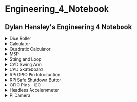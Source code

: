 # Engineering_4_Notebook
## Dylan Hensley's Engineering 4 Notebook
 
<details><summary>Dice Roller</summary>
 
## Dice Roller

### Assignment Description

In this assignment, we created a number generator that would pick a random number from 1-6. For this assignment, we needed to use "import random" which is a function that is used to select random results out of possible outcomes. The prgram can also be exited out or give you the option to roll again. This assignment, if done correctly, should have relatively clean code and should be really fun to use.

### Evidence 
 
<details><summary>Code</summary>
 
 
 ``` python
 
 # Automatic Dice Roller

# Written by [Dylan J. Hensley]

print ("🎲Automatic Dice Roller🎲:") # Title

import random
roll_again = ""
while roll_again == "":
    roll_dice = input("🎲Roll The Dice ⬇") # Telling you to Roll the Dice

    if roll_dice == "Roll": # What you write to roll the Dice
        posiblle_results = [6, 5, 4, 3, 2, 1] # possible outcomes
        result = random.choice(posiblle_results) # Picks out a random number
        print("You rolled a... " + str(result)) # Tells you the random number
    roll_again = input("X to exit / Enter to Roll again🎲")

```
 
</details>
 
<img src="https://github.com/DylnH/Engineering_4_Notebook/blob/main/Screenshot%202021-10-05%209.55.41%20PM.png?raw=true" alt="Screenshot 2021-10-05 9.55.41 PM.png"/>
 
 Onces you start, Type in "Roll" and Taa Daa, you should get a number between 1-6. Then if you want to roll again, press "enter", if not, "X"

### Wiring

N/A
 
### Reflection

The assignment wasn't hard at all, however, it was SO hard to follow Mr Miller's demands. Eventhough my code was working, he made me redo it over and over and over again, because I didn't "follow intructions". What kind of monster does that??? Anyway, if you want to do this assignment, look at the for the .py file in my readme.Personally, feel like I understand things more when I get to see it write in front of my face.
 
</details>

<details><summary>Calculator</summary>
 
## Calculator

### Assignment Description

In this assignment we were tasked to create a calculator that could add, subtracted, multiply ,and divide. The catch however, was to do all that, using only one function. By using "doMath" you are able to "do math" and solve simple math equations. The program can be exited out of and can give you the option to calculate again. This assignment will nt take you long, if you know which function to use.

### Evidence 
 
<details><summary>Code</summary>
 
 
 ``` python
 
 # Kalculator

def doMath(x,y,z):
    if(z==1):#addition
        return x + y
    if(z==2):#subtraction
         return x - y
    if(z==3):#mulitplication
         return x * y
    if(z==4):#division
         return round(x / y, 2)

while True:

        x = float(input("Enter 1st number: ")) #type in first input
        y = float(input("Enter 2nd number: ")) #type in second input

        print("Sum:        ", doMath(x,y,1)) #print out possible outcomes
        print("Difference: ", doMath(x,y,2))
        print("Product:    ", doMath(x,y,3))
        print("Quotient:   ", doMath(x,y,4))
        break 

```
 
</details>
 
<img src="https://github.com/DylnH/Engineering_4_Notebook/blob/main/Screenshot%202021-10-05%2010.40.39%20PM.png?raw=true" alt="Screenshot 2021-10-05 10.40.39 PM.png"/>
 
 Onces you start, Type in one number, then the second, and you'll get 4 different outcomes (addition,subraction,multiplication,division)

### Wiring

N/A
 
### Reflection

For this assignment, I had a hard time narrowing my code to 1 function. my original code had 4 function (def add, def subtract, def multiply, and def divide). It took me awhile to learn about the doMath function, but after I did, I was able to finish the assignment "properly" (both ways work the same way if you want to make your own calculator).

 
</details>

<details><summary>Quadratic Calculator</summary>
 
## Quadratic Calculator

### Assignment Description

This program computes roots of a quadratic equation when coefficients a, b and c are typed by the user. for this assignment I used 
"def quadCalc" as the main function. I have trouble with Quadratics in reality so coding I thought would be dificult, but is will not be as bad as it may seem.
	
### Evidence 
 
<details><summary>Code</summary>
 
 
 ``` python
 
#Quadratic Solver


def quadCalc(a,b,c): # quadCalc = do quadratic/advanced math calculations
  intA = int(a)
  intB = int(b) 
  intC = int(c) 
  disc = ((intB*intB)-(4*intA*intC)) 
  Q1 = (-intB / (2*intA))
  if disc < 0: # if disc < 0 = calculate, then if answer is determind to have no real roots,print
    return("no real roots.".format(intA, intB, intC))
  if disc == 0: # if disc == 0 = calculate, then if answer is determind to have real roots,print
    return("The root =: {0}".format(Q1)) 
  if disc > 0: 
    pos = ((disc**0.5)/(2*intA)) 
    w = round((Q1 - pos),5) 
    x = round((Q1 + pos),5) 
    return([w,x]) 

while True:
    print("Enter coefficients") #Asking for user input
    a = input("Enter 1st coefficient: ") #input of 1st number
    b = input("Enter 2nd coefficient: ") #input second number
    c = input("Enter 3rd coefficient: ") #input third number
    returnVal = quadCalc(a,b,c)
    if isinstance(returnVal,list): 
      print("Two roots:")
      for root in returnVal:
        print(root)
    else:
      print(returnVal) 

```
 
</details>
 
<img src="https://github.com/DylnH/Engineering_4_Notebook/blob/main/Screenshot%202021-10-05%2010.58.30%20PM.png?raw=true" alt="Screenshot 2021-10-05 10.58.30 PM.png"/>
 
 Onces you start, Type in one number, then the second, then the third and you'll get your answer. (real roots or no real roots as well)

### Wiring

N/A
 
### Reflection

In This assignment, I had some problem with the inputs, however that was just a typo I had that I didn't see. I didn't really have any issues. Also, with any assignment, Looking something up will help you understand what is happening and what you need to do. Additinally follow intructions, At first, I didn't read the desrciption for this assignment and just did my own thing. DON'T. I had to redo this one multiple times because of it.
 
</details>

<details><summary>MSP</summary>
 
## Hangman Game
### Assignment Description

In this assignment, we created a hangman game,that can be played by two people. The first player would type in a word, and the game with begin. The second player would guess and a stick figure will gradually form, depending on if the player answers wrong. The concept is pretty staight forward, a standard hangman game. This look a little longer than the rest of the assignments, but thats due to difficulty.

### Evidence 
	
<details><summary>Code</summary>
 
 
 ``` python

 #hangboy

import time

wrongArr = ["________	", # will print one row for every wromg answer
	    "|       |  ",
            "|       O  ",
            "|      /|\\",
            "|      / \\", 
            "|          ",
	    "|		"]
print ("write a word.")

word = input() # Player #1 input setup
time.sleep(1)

print ("\n" * 50)
print ("Guess")
time.sleep(0.5)

guesses = ' '
turns = len(wrongArr)
save = turns
while turns > 0:
    failed = 0 
    for char in word:
        if char in guesses:
            print (char) 

        else:
            print ("_")
            failed += 1

    if failed == 0:
        print ("You won :)")# if you win, print
        break
    print
    guess = input() 
    guesses += guess 

    if guess not in word:
        turns -= 1
        for i in range(save - turns): 
       	    print (wrongArr[i])
        print ("You have", + turns, 'more guesses') # number of guesses

        if turns == 0:
            print ("You lost (x_x)") # death

    print ("_______________________________")

```
 
</details>
 
 <img src="https://github.com/DylnH/Engineering_4_Notebook/blob/main/Screenshot%202021-10-12%20at%203.20.22%20PM.png?raw=true">	
 <img src="https://github.com/DylnH/Engineering_4_Notebook/blob/main/Screenshot%202021-10-12%20at%203.19.39%20PM.png?raw=true">
 
  
 Onces you start, Type in "Roll" and Taa Daa, you should get a number between 1-6. Then if you want to roll again, press "enter", if not, "X"

### Wiring

N/A
 
### Reflection

For this assignment, I had difficulty with the "player input aspect of the assignment. I tried to get away with it by making a random word generator so you can play with yourself,but thats a different project. After I figure that out This helped me solve my issues. [Link to Hangman code](https://inventwithpython.com/invent4thed/chapter8.html)
	
</details>

<details><summary>String and Loop</summary>
 
## String and Loop

### Assignment Description
	
For this assignment, We were tasked to make a program that would print out sentences were written out by a user. In this assignmnt I used numpy array with is a function that can be used to make compact lists in certain formats in very quick time. by using it, you can get your code to look really clean, because there isn't that much to do.


### Evidence 
 
<details><summary>Code</summary>
 
 ``` python
 
 # Loops and string

# Written by Dylan J. Hensley


import numpy 

txt = input("Write somethin' ")

letters = list(txt)
array1 = numpy.array(letters) # formats letters vertically in a list format

for i in letters:
    newStr = i.replace(' ', '-')  # instead of space, it a "-"
    print(newStr)
 
 ```
</details>

 <img src="https://github.com/DylnH/Engineering_4_Notebook/blob/main/Screenshot%20(15).png?raw=true">

First type out some sentences,words,phrase, anythings for that matter, and press "enter" then your program will print it out vertically.
 
### Wiring

N/A
 
### Reflection

The assignment wasn't hard at all, numpy works wonders, It's litterally made for this assignment (or making lists). At first I was a bit confused on what the assignment was asking for and my code had the text printed horizantally but other than that easy fix, this assignment was quick and fun.

</details>
	
	
<details><summary>CAD Swing Arm</summary>
 
## CAD Swing Arm

### Assignment Description
	
This assignment asked me to replicate a swing arm part from a set of drawings. The assignment style is similar to a portion of the Onshape Associate Certification test.

### Evidence 

#### Configuration #1
	
<img src="https://github.com/DylnH/Engineering_4_Notebook/blob/main/Screenshot%202021-10-21%2011.36.42%20PM.png?raw=true">
	
	
#### Configuration #2
	
<img src="https://github.com/DylnH/Engineering_4_Notebook/blob/main/Screenshot%202021-10-21%2011.37.15%20PM.png?raw=true">
	
#### Links

[Swing Arm Link](https://cvilleschools.onshape.com/documents/5ce46cef149ffc7d33da91cc/w/8b3d52efd11c982e6632a7d7/e/8e3422795aa742f79d0cd294)

### Reflection

Creating this part from a drawing was pretty simple due to my past experience with tracing. However I will say that it's not the easiest to create something based off a black and white image. Next time, I will spend more time analyzing the drawings before I actually start making the part!

</details>

<details><summary>CAD Skateboard</summary>
 
## CAD Skateboard

### Assignment Description
	
For this assignment, We were tasked to make a skateboard in a step by step format. We created every part, the deck, the trucks, the wheels, bearings, and hardware. This was really fun to work on and will help you build up certain skills like using the hole tools, split and moving faces, and how to edit preexisting parts.


### Evidence 

<details><summary>Images</summary>

#### Deck
	
<img src="https://github.com/DylnH/Engineering_4_Notebook/blob/main/Screenshot%202021-10-21%2011.40.38%20PM.png?raw=true">
	
#### Trucks
	
<img src="https://github.com/DylnH/Engineering_4_Notebook/blob/main/jbnjnjn.png?raw=true" alt="jbnjnjn.png"/>
	
#### Wheel
	
<img src="https://github.com/DylnH/Engineering_4_Notebook/blob/main/Screenshot%202021-10-21%2011.39.18%20PM.png?raw=true">
	
#### Bearing
	
<img src="https://github.com/DylnH/Engineering_4_Notebook/blob/main/Screenshot%202021-10-21%2011.39.36%20PM.png?raw=true">
	
#### Complete Skateboard
	
<img src="https://github.com/DylnH/Engineering_4_Notebook/blob/main/Screenshot%202021-10-21%2011.41.56%20PM.png?raw=true">

 </details>

#### Links
	
[SkateBoard](https://cvilleschools.onshape.com/documents/d5ff6f7a97309cc405ae1018/w/6e7e7d22ebda895d6140c3e2/e/a68ca3ee1887abae4454c96c)
 
### Reflection

This assignment was more fun than anything. I didn't learn that much of anything with this one however it's always good to practice. If you want to do this project, use this [Link]( https://cvilleschools.onshape.com/documents/ce5ac8909ec93f2ab937afda/w/77af2f4715cd6b9dc0f3d968/e/1cf175a4a9e7faeb7db52e25). This will give a complete step-by-step process created by Dorctor Shields. I will say, if you complete the harder truck design, you'll notice that the trucks and wheels are way closer to the deck than a normal skateboard. It bothered me a bit so I just tweaked the design a bit, plus adding riser pads.

</details>

<details><summary>RPi GPIO Pin Introduction</summary>
 
## RPi GPIO Pin Introduction

### Assignment Description
	
For this assignment. we coded a LED to remotely blink an LED on and off with our pi and a T Cobbler.

### Evidence 

<details><summary>Code</summary>
 
 ``` python

# For the assignment, you only needed to use 1 LED but I wanted to add a little spice to it and used more.
	
import RPi.GPIO as GPIO
import time

GPIO.setmode(GPIO.BCM)
GPIO.setwarnings(False)
b = [26] # pin set up for blue LED
y = [20] # pin set up for yellow LED
g = [19] # pin set up for green LED
r = [21] # pin set up for red LED
GPIO.setup(b, GPIO.OUT)
GPIO.setup(y, GPIO.OUT)
GPIO.setup(g, GPIO.OUT)
GPIO.setup(r, GPIO.OUT)
while True:
	GPIO.output(b, 1) # Blue on, every other LED off
	GPIO.output(y, 0)
	GPIO.output(g, 0)
	GPIO.output(r, 0)
	time.sleep(0.08) # space between LED's blinking
	GPIO.output(b, 0) # Yellow on, every other LED off
	GPIO.output(y, 1)
	GPIO.output(g, 0)
	GPIO.output(r, 0)
	time.sleep(0.08) # space between LED's blinking
	GPIO.output(b, 0) # Red on, every other LED off
	GPIO.output(y, 0)
	GPIO.output(g, 0)
	GPIO.output(r, 1)
	time.sleep(0.08) # space between LED's blinking
	GPIO.output(b, 0) # Green on, every other LED off
	GPIO.output(y, 0)
	GPIO.output(g, 1)
	GPIO.output(r, 0)
	time.sleep(0.08) # space between LED's blinking
 
 ```
</details>
	
#### Picture
	
<img src="https://github.com/DylnH/Engineering_4_Notebook/blob/main/ezgif.com-gif-maker.gif?raw=true">
	
#### Wiring

All you need to know is [how to wire a LED](https://www.electronicshub.org/how-to-blink-an-led-using-raspberry-pi-and-python/). Just do it 4 times
	
#### Links

I didn't any help with this assignment

### Reflection

This Assignment was pretty simple. LED control is one of the most simple things to do in the world of coding. In this assignment, your basically just toggling to outputs of each LED. I had no issues with this assignment.
	
</details>

<details><summary>RPi Safe Shutdown Button</summary>
 
## RPi Safe Shutdown Button

### Assignment Description
	
For this assignment. If you press a button momentarily, the Pi will reboot and if you Hold down the button for about 3 seconds the Pi will shutdown.This python script takes advantage of the Qwiic pHat v2.0's built-in general purpose button to safely reboot/shutdown you Pi

### Evidence 

<details><summary>Code</summary>
 
 ``` python

import time
import RPi.GPIO as GPIO

reset_shutdown_pin = 26 # pin setup
GPIO.setwarnings(False) # Suppress warnings
GPIO.setmode(GPIO.BCM) # GPIO numbering for pins

GPIO.setup(reset_shutdown_pin, GPIO.IN, pull_up_down=GPIO.PUD_UP)

# Use Qwiic pHAT's pullup resistor so that the pin is not floating
#GPIO.setup(reset_shutdown_pin, GPIO.IN)

# modular function to restart Pi
def restart():
    print("restarting Pi")
    command = "/usr/bin/sudo /sbin/shutdown -r now"
    import subprocess
    process = subprocess.Popen(command.split(), stdout=subprocess.PIPE)
    output = process.communicate()[0]
    print(output)

# modular function to shutdown Pi
def shut_down():
    print("shutting down")
    command = "/usr/bin/sudo /sbin/shutdown -h now"
    import subprocess
    process = subprocess.Popen(command.split(), stdout=subprocess.PIPE)
    output = process.communicate()[0]
    print(output)




while True:
    time.sleep(0.5) # delay
    
    channel = GPIO.wait_for_edge(reset_shutdown_pin, GPIO.FALLING, bouncetime=200) # for safe shutdown/reboot

    if channel is None:
        print('Timeout occurred')
    else:
        print('Edge detected on channel', channel)

        # For troubleshooting
        counter = 0

        while GPIO.input(reset_shutdown_pin) == False:
            counter += 1 # if button pressed for a moment, reboot
            time.sleep(0.5)

            if counter > 3: # if button press greater than 3 sec, shutdown
                shut_down()

        restart() # restart (short button press only)
 
 ```
</details>
	
#### Picture
	
<img src="https://github.com/DylnH/Engineering_4_Notebook/blob/main/ezgif.com-gif-maker%20(1).gif?raw=true">
	
#### Wiring

No wiring needed, It just wiring a button. Easy google search.	
	
#### Links

[This](https://learn.sparkfun.com/tutorials/raspberry-pi-safe-reboot-and-shutdown-button/all) helped my out with the assignment.

### Reflection

This Assignment was a bit annoy due to slightly modifying preexisting code over and over, aswell as having to wait if the pi rebooted or shut down to see if a did the assignment correctly. Despite that, modifying other persons code is a good skill to have.
	
</details>

<details><summary>GPIO Pins - I2C</summary>
 
## GPIO Pins - I2C

### Assignment Description
	
For this assignment, we had to used an accelerometer and a LCD screen. We merged two pieces of preexisting code to display the X, Y, & Z accelerations on the screen. We also used These libraries → [SSD1306,](https://github.com/DylnH/Engineering_4_Notebook/tree/main/Adafruit_Python_SSD1306) [LSM303](https://github.com/DylnH/Engineering_4_Notebook/tree/main/Adafruit_Python_LSM303)

### Evidence 

<details><summary>Code</summary>
 
 ``` python

import time
import Adafruit_GPIO.SPI as SPI
import Adafruit_LSM303
import Adafruit_SSD1306
from PIL import Image
from PIL import ImageFont
from PIL import ImageDraw

RST = 26 #Pins
DC = 23
SPI_PORT = 0
SPI_DEVICE = 0

# LSM303, Library, Display
LSM = Adafruit_LSM303.LSM303()
SSD = Adafruit_SSD1306.SSD1306_128_64(rst=RST, i2c_address=0x3d)

SSD.begin()
SSD.clear()
SSD.display()

height = SSD.height
width = SSD.width
font = ImageFont.load_default()
draw = ImageDraw.Draw(image)
image = Image.new('1', (width, height))

while True:
    draw.rectangle((0,0,width,height), outline=0, fill=0)     # For black clear image
    # Read/Print X, Y, Z
    accel, mag = LSM.read()
    accel_x, accel_y, accel_z = accel   # Grab the X, Y, Z components; read/print
    mag_x, mag_y, mag_z = mag
    print('Accel X={0}, Accel Y={1}, Accel Z={2}, Mag X={3}, Mag Y={4}, Mag Z={5}'.format(
          accel_x, accel_y, accel_z, mag_x, mag_y, mag_z))
    draw.text((0, 0),     ("x: " + str(accel_x)),  font=font, fill=255)
    draw.text((0, 25),    ("y: " + str(accel_y)),  font=font, fill=255)
    draw.text((0, 50),    ("z: " + str(accel_z)),  font=font, fill=255)
    # 1/4 sec repeat
    SSD.image(image)
    SSD.display()
    time.sleep(0.25)
 
 ```
</details>
	
#### Picture
	
<img src="https://github.com/DylnH/Engineering_4_Notebook/blob/main/pins.jpg?raw=true" height="325px">

#### Wiring

<img src="https://github.com/DylnH/Engineering_4_Notebook/blob/main/GPINS.png?raw=true" height="350px">

* I made a typo on the diagram. I wrote down pin 26 when I actually used pin 24, however it doesn't really matter what pin you use. I edited the code to reflect the diagram though.
	
#### Links

[This](https://raspberrypi.stackexchange.com/questions/61396/how-to-write-string-and-variables-on-lcd-with-lcd-string) helped my out with the assignment.

### Reflection

In This Assignment, I learned how to prints out the accelerometer values and how to use the LCD screen. Also, the accelerometer could be used in our pi in the sky project to track data.
	
</details>

<details><summary>Headless Accelerometer</summary>
 
## Headless Accelerometer

### Assignment Description
	
For this assignment, we created a dot that moves on the LCD display based off of values gathered by an accelerometer and it can run whenever the pi boots, or whenever it has power.

### Evidence 

<details><summary>Code</summary>
 
 ``` python

import time
import Adafruit_SSD1306
import Adafruit_LSM303
from PIL import Image
from PIL import ImageDraw
from PIL import ImageFont

RST = 26
LSM = Adafruit_LSM303.LSM303() # accelerometer setup

# SSD setup
SSD = Adafruit_SSD1306.SSD1306_128_64(rst=RST, i2c_address=0x3d)
SSD.begin()
SSD.clear()
SSD.display()
width = SSD.width
height = SSD.height 
image = Image.new('1', (width, height))

draw = ImageDraw.Draw(image) # gets drawing object to draw on image
draw.rectangle((0,0,width,height), outline=0, fill=0) # draws black rectangle on screen
font = ImageFont.load_default()

SSD.image(image)
SSd.display() # clears screen

radius = 5

while True:
	draw.rectangle((0, 0, width, height), outline=0, fill=0) # draws black rectangle on screen
	accel, mag = LSM.read() # gets accelerometer data
	accel_x, accel_y, accel_z = accel
	mag_x, mag_y, mag_z = mag
	
	# these lines get the x and y position for the dot based on the accelerometer values
	x_pos = 64 - (accel_y / 100) / 15 * 128
	y_pos = 32 - (accel_x / 100) / 15 * 64 
		
	#print(x_pos, y_pos)
	draw.ellipse((x_pos - radius, y_pos - radius, x_pos + radius, y_pos + radius), outline=255, fill=255) # draws dot
	
	SSD.image(image)
	SSD.display() # displays the dot
 
 ```
</details>
	
#### Picture
	
<img src="https://github.com/DylnH/Engineering_4_Notebook/blob/main/hla.gif?raw=true" height="500px">

#### Wiring

<img src="https://github.com/DylnH/Engineering_4_Notebook/blob/main/GPINS.png?raw=true" height="350px">

* I didn't have to change the wiring. you can use the same wiring you used for GPIO Pins - I2C.
* made the sme typo, change the code to reflect the wiring diagram.
	
#### Links

[This](https://www.dexterindustries.com/howto/run-a-program-on-your-raspberry-pi-at-startup/) helped me with the assignment

### Reflection

In This Assignment, the main thing I learned was how to run a script on the pi without having to be connected to the computer. I got a little stuck on this assignment, but with the help of the internet and my fellow classmates, I was able to get this done. 
</details>

<details><summary>Pi Camera</summary>
 
## Pi Camera

### Assignment Description
	
For this assignment, we created a dot that moves on the LCD display based off of values gathered by an accelerometer and it can run whenever the pi boots, or whenever it has power.

### Evidence 

<details><summary>Code</summary>
 
 ``` python

import time
import Adafruit_SSD1306
import Adafruit_LSM303
from PIL import Image
from PIL import ImageDraw
from PIL import ImageFont

RST = 26
LSM = Adafruit_LSM303.LSM303() # accelerometer setup

# SSD setup
SSD = Adafruit_SSD1306.SSD1306_128_64(rst=RST, i2c_address=0x3d)
SSD.begin()
SSD.clear()
SSD.display()
width = SSD.width
height = SSD.height 
image = Image.new('1', (width, height))

draw = ImageDraw.Draw(image) # gets drawing object to draw on image
draw.rectangle((0,0,width,height), outline=0, fill=0) # draws black rectangle on screen
font = ImageFont.load_default()

SSD.image(image)
SSd.display() # clears screen

radius = 5

while True:
	draw.rectangle((0, 0, width, height), outline=0, fill=0) # draws black rectangle on screen
	accel, mag = LSM.read() # gets accelerometer data
	accel_x, accel_y, accel_z = accel
	mag_x, mag_y, mag_z = mag
	
	# these lines get the x and y position for the dot based on the accelerometer values
	x_pos = 64 - (accel_y / 100) / 15 * 128
	y_pos = 32 - (accel_x / 100) / 15 * 64 
		
	#print(x_pos, y_pos)
	draw.ellipse((x_pos - radius, y_pos - radius, x_pos + radius, y_pos + radius), outline=255, fill=255) # draws dot
	
	SSD.image(image)
	SSD.display() # displays the dot
 
 ```
</details>
	
#### Picture
	
<img src="https://github.com/DylnH/Engineering_4_Notebook/blob/main/hla.gif?raw=true" height="500px">

#### Wiring

<img src="https://github.com/DylnH/Engineering_4_Notebook/blob/main/GPINS.png?raw=true" height="350px">

* I didn't have to change the wiring. you can use the same wiring you used for GPIO Pins - I2C.
* made the sme typo, change the code to reflect the wiring diagram.
	
#### Links

[This](https://www.dexterindustries.com/howto/run-a-program-on-your-raspberry-pi-at-startup/) helped me with the assignment

### Reflection

In This Assignment, the main thing I learned was how to run a script on the pi without having to be connected to the computer. I got a little stuck on this assignment, but with the help of the internet and my fellow classmates, I was able to get this done. 
</details>
